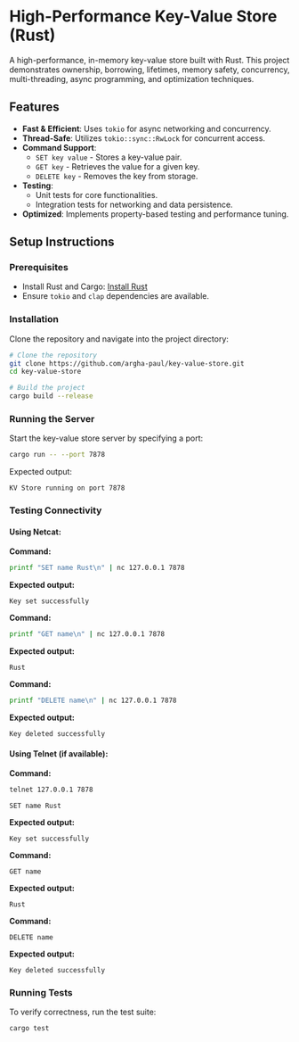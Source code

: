 # High-Performance Key-Value Store (Rust)

A high-performance, in-memory key-value store built with Rust. This project demonstrates ownership, borrowing, lifetimes, memory safety, concurrency, multi-threading, async programming, and optimization techniques.

## Features
- **Fast & Efficient**: Uses `tokio` for async networking and concurrency.
- **Thread-Safe**: Utilizes `tokio::sync::RwLock` for concurrent access.
- **Command Support**:
  - `SET key value` - Stores a key-value pair.
  - `GET key` - Retrieves the value for a given key.
  - `DELETE key` - Removes the key from storage.
- **Testing**:
  - Unit tests for core functionalities.
  - Integration tests for networking and data persistence.
- **Optimized**: Implements property-based testing and performance tuning.

## Setup Instructions

### Prerequisites
- Install Rust and Cargo: [Install Rust](https://www.rust-lang.org/tools/install)
- Ensure `tokio` and `clap` dependencies are available.

### Installation
Clone the repository and navigate into the project directory:
```sh
# Clone the repository
git clone https://github.com/argha-paul/key-value-store.git
cd key-value-store

# Build the project
cargo build --release
```

### Running the Server
Start the key-value store server by specifying a port:
```sh
cargo run -- --port 7878
```
Expected output:
```
KV Store running on port 7878
```

### Testing Connectivity
#### Using Netcat:

**Command:**
```sh
printf "SET name Rust\n" | nc 127.0.0.1 7878
```
**Expected output:**
```
Key set successfully
```

**Command:**
```sh
printf "GET name\n" | nc 127.0.0.1 7878
```
**Expected output:**
```
Rust
```

**Command:**
```sh
printf "DELETE name\n" | nc 127.0.0.1 7878
```
**Expected output:**
```
Key deleted successfully
```

#### Using Telnet (if available):

**Command:**
```sh
telnet 127.0.0.1 7878
```
```
SET name Rust
```
**Expected output:**
```
Key set successfully
```

**Command:**
```
GET name
```
**Expected output:**
```
Rust
```

**Command:**
```
DELETE name
```
**Expected output:**
```
Key deleted successfully
```

### Running Tests
To verify correctness, run the test suite:
```sh
cargo test
```

